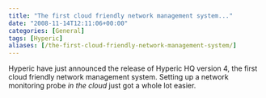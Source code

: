 ```yaml
---
title: "The first cloud friendly network management system..."
date: "2008-11-14T12:11:06+00:00"
categories: [General]
tags: [Hyperic]
aliases: [/the-first-cloud-friendly-network-management-system/]
---
```


Hyperic have just announced the release of Hyperic HQ version 4, the first cloud friendly network management system. Setting up a network monitoring probe *in the cloud* just got a whole lot easier.
